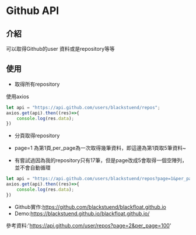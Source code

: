 # Github API

## 介紹
可以取得Github的user 資料或是repository等等



## 使用

* 取得所有repository

使用axios
```javascript
let api = "https://api.github.com/users/blackstuend/repos";
axios.get(api).then((res)=>{
    console.log(res.data);
})
```

* 分頁取得repository

* page=1 為第1頁,per_page為一次取得幾筆資料，即這邊為第1頁取5筆資料~
* 有嘗試過因為我的repository只有17筆，但是page改成5會取得一個空陣列，並不會自動循環

```javascript
let api = "https://api.github.com/users/blackstuend/repos?page=1&per_page=5";
axios.get(api).then((res)=>{
    console.log(res.data);
})
```


- Github實作:https://github.com/blackstuend/blackfloat.github.io
- Demo:https://blackstuend.github.io/blackfloat.github.io/


參考資料:'https://api.github.com/user/repos?page=2&per_page=100'